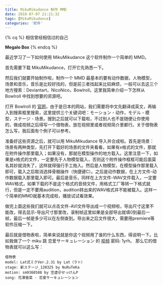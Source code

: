 ```yaml
---
title: MikuMikudance 制作 MMD
date: 2018-07-07 21:21:32
tags: [MikuMikudance]
categories: '软件'
---
```


{% cq %}
相信曾经相信过的自己

**Megalo Box**
{% endcq %}

<!-- more -->

最近学习了一下如何使用 MikuMikudance 这个软件制作一个简单的 MMD。

首先需要下载 MikuMikudance，打开它先熟悉一下。

然后我们就要开始制作啦，制作一个 MMD 最基本的要有动作数据，人物模型，场景和音乐，音乐是比较好找的，但是前三者找起来比较麻烦，一般可以去这三个地方搜索：Deviantart，NicoNico，Bowlroll。这里我简单介绍一下怎样从 Bowlroll 中找到想要的资源吧。

打开 Bowlroll 的 [官网](https://bowlroll.net/)，由于是日本的网站，我们需要将中文先翻译成英文，再输入到搜索框里搜索，这里提供三个关键词吧：モーション - 动作，モデル - 模型，ステージ - 场景。搜到之后就可以下载啦，不过别人也不是随便让你使用的，做成视频之后得写一个借物表，放在视频里或者视频简介里都行。关于借物表怎么写，我后面有个例子可以参考。

准备好这些资源之后，就可以用 MikuMikudance 导入并合成啦。首先是场景：场景有两种类型，先打开下载好的场景的文件夹看看，如果有x格式的文件，那就在附件操作那里载入；如果没有，那就在模型操作的地方载入。这里注意一下，如果是x格式的文件，一定要先于人物模型载入，否则这个附件操作框框可能后面莫名其妙就消失了，这样就得强行手工拖入。然后是人物模型，在模型操作那里载入即可，载入之后取消选择骨骼操作（快捷键C）。之后是动作数据，在上方文件-动作数据载入那里载入即可。最后是音乐，同样在上方文件-WAV文件载入，一定要WAV格式，如果下载的不是这个格式的音频文件，用格式工厂等转一下格式就行，但是一定不要用audition，audition转出来的WAV格式并不能被载入。这样一个简单的MMD就基本完成啦，播放试试看效果。

做完上面这些我们就可以点击文件-AVI文件导出成一个视频啦，导出尺寸这里不能改，得去显示-导出尺寸那里改，录制帧这里如果是全部导出就填0到最后一帧，最后一帧是多少可以在左侧查到。导出来之后文件很大，需要用premiere等软件压缩一下。

最后就是借物表啦，简单来说就是你这个视频用了谁的什么东西，得说明一下。比如我做了一个 miku 跳 恋爱サーキュレーション 的 [视频](https://pan.baidu.com/s/1xjuSB_29e7mlXl7KSWeGCA) 密码: 1yrh。 那么它的借物表就可以这么写：

``` doc
借物表
model: Lat式ミクVer.2.31 by Lat（ラト）
stage: 新ステージ_120325 by NuRuTeKa
motion: sm9360588 by 空虚＠せっけんP
song: 花澤香菜 - 恋爱サーキュレーション
```
